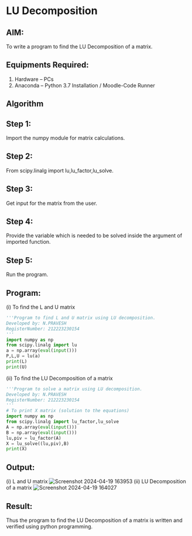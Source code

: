 # LU Decomposition 

## AIM:
To write a program to find the LU Decomposition of a matrix.

## Equipments Required:
1. Hardware – PCs
2. Anaconda – Python 3.7 Installation / Moodle-Code Runner

## Algorithm
## Step 1: 
Import the numpy module for matrix calculations.
## Step 2: 
From scipy.linalg import lu,lu_factor,lu_solve.
## Step 3:
Get input for the matrix from the user.
## Step 4:
Provide the variable which is needed to be solved inside the argument of imported function.
## Step 5: 
Run the program.
## Program:
(i) To find the L and U matrix
```python
'''Program to find L and U matrix using LU decomposition.
Developed by: N.PRAVESH
RegisterNumber: 212223230154
'''
import numpy as np
from scipy.linalg import lu
a = np.array(eval(input()))
P,L,U = lu(a)
print(L)
print(U)
```
(ii) To find the LU Decomposition of a matrix
```python
'''Program to solve a matrix using LU decomposition.
Developed by: N.PRAVESH
RegisterNumber: 212223230154
'''
# To print X matrix (solution to the equations)
import numpy as np
from scipy.linalg import lu_factor,lu_solve
A = np.array(eval(input()))
B = np.array(eval(input()))
lu,piv = lu_factor(A)
X = lu_solve((lu,piv),B)
print(X)
```
## Output:
(i) L and U matrix
![Screenshot 2024-04-19 163953](https://github.com/NPravesh2005/LU-Decomposition/assets/164477756/adabd7ef-34f2-4896-ada7-fc4591c3ecf0)
(ii) LU Decomposition of a matrix
![Screenshot 2024-04-19 164027](https://github.com/NPravesh2005/LU-Decomposition/assets/164477756/203cefe6-be59-42ae-9bda-0d37e0666888)
## Result:
Thus the program to find the LU Decomposition of a matrix is written and verified using python programming.


